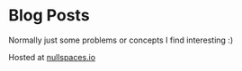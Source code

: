 # Blog Posts

Normally just some problems or concepts I find interesting :)

Hosted at [nullspaces.io](nullspaces.io)
